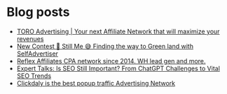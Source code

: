 # Blog posts
<!-- BLOG-POST-LIST:START -->
- [TORO Advertising | Your next Affiliate Network that will maximize your revenues](https://afflift.com/f/threads/toro-advertising-your-next-affiliate-network-that-will-maximize-your-revenues.7746/)
- [New Contest 🚀 Still Me 😅 Finding the way to Green land with SelfAdvertiser](https://afflift.com/f/threads/new-contest-%F0%9F%9A%80-still-me-%F0%9F%98%85-finding-the-way-to-green-land-with-selfadvertiser.10663/)
- [Reflex Affiliates CPA network since 2014. WH lead gen and more.](https://afflift.com/f/threads/reflex-affiliates-cpa-network-since-2014-wh-lead-gen-and-more.7190/)
- [Expert Talks: Is SEO Still Important? From ChatGPT Сhallenges to Vital SEO Trends](https://afflift.com/f/threads/expert-talks-is-seo-still-important-from-chatgpt-%D0%A1hallenges-to-vital-seo-trends.10669/)
- [Clickdaly is the best popup traffic Advertising Network](https://afflift.com/f/threads/clickdaly-is-the-best-popup-traffic-advertising-network.10668/)
<!-- BLOG-POST-LIST:END -->
